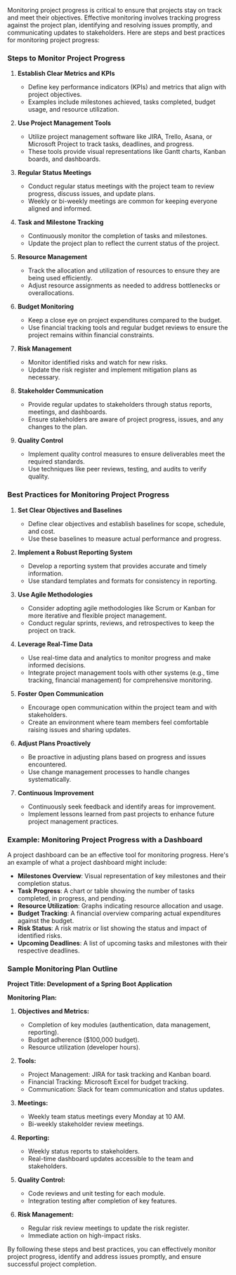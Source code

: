 Monitoring project progress is critical to ensure that projects stay on track and meet their objectives. Effective monitoring involves tracking progress against the project plan, identifying and resolving issues promptly, and communicating updates to stakeholders. Here are steps and best practices for monitoring project progress:

### Steps to Monitor Project Progress

1. **Establish Clear Metrics and KPIs**

    - Define key performance indicators (KPIs) and metrics that align with project objectives.
    - Examples include milestones achieved, tasks completed, budget usage, and resource utilization.

2. **Use Project Management Tools**

    - Utilize project management software like JIRA, Trello, Asana, or Microsoft Project to track tasks, deadlines, and progress.
    - These tools provide visual representations like Gantt charts, Kanban boards, and dashboards.

3. **Regular Status Meetings**

    - Conduct regular status meetings with the project team to review progress, discuss issues, and update plans.
    - Weekly or bi-weekly meetings are common for keeping everyone aligned and informed.

4. **Task and Milestone Tracking**

    - Continuously monitor the completion of tasks and milestones.
    - Update the project plan to reflect the current status of the project.

5. **Resource Management**

    - Track the allocation and utilization of resources to ensure they are being used efficiently.
    - Adjust resource assignments as needed to address bottlenecks or overallocations.

6. **Budget Monitoring**

    - Keep a close eye on project expenditures compared to the budget.
    - Use financial tracking tools and regular budget reviews to ensure the project remains within financial constraints.

7. **Risk Management**

    - Monitor identified risks and watch for new risks.
    - Update the risk register and implement mitigation plans as necessary.

8. **Stakeholder Communication**

    - Provide regular updates to stakeholders through status reports, meetings, and dashboards.
    - Ensure stakeholders are aware of project progress, issues, and any changes to the plan.

9. **Quality Control**

    - Implement quality control measures to ensure deliverables meet the required standards.
    - Use techniques like peer reviews, testing, and audits to verify quality.

### Best Practices for Monitoring Project Progress

1. **Set Clear Objectives and Baselines**

    - Define clear objectives and establish baselines for scope, schedule, and cost.
    - Use these baselines to measure actual performance and progress.

2. **Implement a Robust Reporting System**

    - Develop a reporting system that provides accurate and timely information.
    - Use standard templates and formats for consistency in reporting.

3. **Use Agile Methodologies**

    - Consider adopting agile methodologies like Scrum or Kanban for more iterative and flexible project management.
    - Conduct regular sprints, reviews, and retrospectives to keep the project on track.

4. **Leverage Real-Time Data**

    - Use real-time data and analytics to monitor progress and make informed decisions.
    - Integrate project management tools with other systems (e.g., time tracking, financial management) for comprehensive monitoring.

5. **Foster Open Communication**

    - Encourage open communication within the project team and with stakeholders.
    - Create an environment where team members feel comfortable raising issues and sharing updates.

6. **Adjust Plans Proactively**

    - Be proactive in adjusting plans based on progress and issues encountered.
    - Use change management processes to handle changes systematically.

7. **Continuous Improvement**

    - Continuously seek feedback and identify areas for improvement.
    - Implement lessons learned from past projects to enhance future project management practices.

### Example: Monitoring Project Progress with a Dashboard

A project dashboard can be an effective tool for monitoring progress. Here's an example of what a project dashboard might include:

- **Milestones Overview**: Visual representation of key milestones and their completion status.
- **Task Progress**: A chart or table showing the number of tasks completed, in progress, and pending.
- **Resource Utilization**: Graphs indicating resource allocation and usage.
- **Budget Tracking**: A financial overview comparing actual expenditures against the budget.
- **Risk Status**: A risk matrix or list showing the status and impact of identified risks.
- **Upcoming Deadlines**: A list of upcoming tasks and milestones with their respective deadlines.

### Sample Monitoring Plan Outline

**Project Title: Development of a Spring Boot Application**

**Monitoring Plan:**

1. **Objectives and Metrics:**
    - Completion of key modules (authentication, data management, reporting).
    - Budget adherence ($100,000 budget).
    - Resource utilization (developer hours).

2. **Tools:**
    - Project Management: JIRA for task tracking and Kanban board.
    - Financial Tracking: Microsoft Excel for budget tracking.
    - Communication: Slack for team communication and status updates.

3. **Meetings:**
    - Weekly team status meetings every Monday at 10 AM.
    - Bi-weekly stakeholder review meetings.

4. **Reporting:**
    - Weekly status reports to stakeholders.
    - Real-time dashboard updates accessible to the team and stakeholders.

5. **Quality Control:**
    - Code reviews and unit testing for each module.
    - Integration testing after completion of key features.

6. **Risk Management:**
    - Regular risk review meetings to update the risk register.
    - Immediate action on high-impact risks.

By following these steps and best practices, you can effectively monitor project progress, identify and address issues promptly, and ensure successful project completion.
